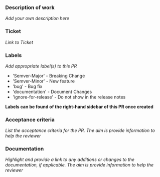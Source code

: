 ### Description of work

*Add your own description here*

### Ticket

*Link to Ticket*

### Labels

*Add appropriate label(s) to this PR*

 - 'Semver-Major' - Breaking Change
 - 'Semver-Minor' - New feature
 - 'bug' - Bug fix
 - 'documentation' - Document Changes
 - 'ignore-for-release' - Do not show in the release notes 

 **Labels can be found of the right-hand sidebar of this PR once created**

### Acceptance criteria

*List the acceptance criteria for the PR. The aim is provide information to help the reviewer*

### Documentation
*Highlight and provide a link to any additions or changes to the documentation, if applicable. The aim is provide information to help the reviewer*
